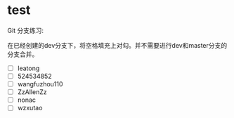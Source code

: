 # test


Git 分支练习:

在已经创建的dev分支下，将空格填充上对勾。并不需要进行dev和master分支的分支合并。

- [ ] leatong
- [ ] 524534852
- [ ] wangfuzhou110
- [ ] ZzAllenZz
- [ ] nonac
- [ ] wzxutao
